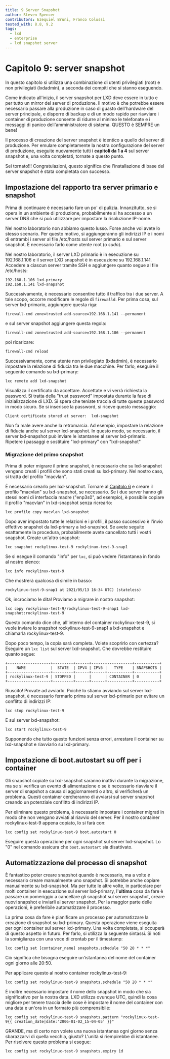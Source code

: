 ```yaml
---
title: 9 Server Snapshot
author: Steven Spencer
contributors: Ezequiel Bruni, Franco Colussi
tested_with: 8.8, 9.2
tags:
  - lxd
  - enterprise
  - lxd snapshot server
---
```


# Capitolo 9: server snapshot

In questo capitolo si utilizza una combinazione di utenti privilegiati (root) e non privilegiati (lxdadmin), a seconda dei compiti che si stanno eseguendo.

Come indicato all'inizio, il server snapshot per LXD deve essere in tutto e per tutto un mirror del server di produzione. Il motivo è che potrebbe essere necessario passare alla produzione in caso di guasto dell'hardware del server principale, e disporre di backup e di un modo rapido per riavviare i container di produzione consente di ridurre al minimo le telefonate e i messaggi di panico dell'amministratore di sistema. QUESTO è SEMPRE un bene!

Il processo di creazione del server snapshot è identico a quello del server di produzione. Per emulare completamente la nostra configurazione del server di produzione, eseguite nuovamente tutti i **capitoli da 1 a 4** sul server snapshot e, una volta completati, tornate a questo punto.

Sei tornato!!! Congratulazioni, questo significa che l'installazione di base del server snapshot è stata completata con successo.

## Impostazione del rapporto tra server primario e snapshot

Prima di continuare è necessario fare un po' di pulizia. Innanzitutto, se si opera in un ambiente di produzione, probabilmente si ha accesso a un server DNS che si può utilizzare per impostare la risoluzione IP-nome.

Nel nostro laboratorio non abbiamo questo lusso. Forse anche voi avete lo stesso scenario. Per questo motivo, si aggiungeranno gli indirizzi IP e i nomi di entrambi i server al file /etc/hosts sul server primario e sul server snapshot. È necessario farlo come utente root (o _sudo_).

Nel nostro laboratorio, il server LXD primario è in esecuzione su 192.168.1.106 e il server LXD snapshot è in esecuzione su 192.168.1.141. Accedere a ciascun server tramite SSH e aggiungere quanto segue al file /etc/hosts:

```
192.168.1.106 lxd-primary
192.168.1.141 lxd-snapshot
```

Successivamente, è necessario consentire tutto il traffico tra i due server. A tale scopo, occorre modificare le regole di `firewalld`. Per prima cosa, sul server lxd-primario, aggiungere questa riga:

```
firewall-cmd zone=trusted add-source=192.168.1.141 --permanent
```

e sul server snapshot aggiungere questa regola:

```
firewall-cmd zone=trusted add-source=192.168.1.106 --permanent
```

poi ricaricare:

```
firewall-cmd reload
```

Successivamente, come utente non privilegiato (lxdadmin), è necessario impostare la relazione di fiducia tra le due macchine. Per farlo, eseguire il seguente comando su lxd-primary:

```
lxc remote add lxd-snapshot
```

Visualizza il certificato da accettare. Accettate e vi verrà richiesta la password. Si tratta della "trust password" impostata durante la fase di inizializzazione di LXD. Si spera che teniate traccia di tutte queste password in modo sicuro. Se si inserisce la password, si riceve questo messaggio:

```
Client certificate stored at server:  lxd-snapshot
```

Non fa male avere anche la retromarcia. Ad esempio, impostare la relazione di fiducia anche sul server lxd-snapshot. In questo modo, se necessario, il server lxd-snapshot può inviare le istantanee al server lxd-primario. Ripetere i passaggi e sostituire "lxd-primary" con "lxd-snapshot"

### Migrazione del primo snapshot

Prima di poter migrare il primo snapshot, è necessario che su lxd-snapshot vengano creati i profili che sono stati creati su lxd-primary. Nel nostro caso, si tratta del profilo "macvlan".

È necessario crearlo per lxd-snapshot. Tornare al [Capitolo 6](06-profiles.md) e creare il profilo "macvlan" su lxd-snapshot, se necessario. Se i due server hanno gli stessi nomi di interfaccia madre ("enp3s0", ad esempio), è possibile copiare il profilo "macvlan" in lxd-snapshot senza ricrearlo:

```
lxc profile copy macvlan lxd-snapshot
```

Dopo aver impostato tutte le relazioni e i profili, il passo successivo è l'invio effettivo snapshot da lxd-primary a lxd-snapshot. Se avete seguito esattamente la procedura, probabilmente avete cancellato tutti i vostri snapshot. Create un'altro snapshot:

```
lxc snapshot rockylinux-test-9 rockylinux-test-9-snap1
```

Se si esegue il comando "info" per `lxc`, si può vedere l'istantanea in fondo al nostro elenco:

```
lxc info rockylinux-test-9
```

Che mostrerà qualcosa di simile in basso:

```
rockylinux-test-9-snap1 at 2021/05/13 16:34 UTC) (stateless)
```

Ok, incrociamo le dita! Proviamo a migrare in nostro snapshot:

```
lxc copy rockylinux-test-9/rockylinux-test-9-snap1 lxd-snapshot:rockylinux-test-9
```

Questo comando dice che, all'interno del container rockylinux-test-9, si vuole inviare lo snapshot rockylinux-test-9-snap1 a lxd-snapshot e chiamarla rockylinux-test-9.

Dopo poco tempo, la copia sarà completa. Volete scoprirlo con certezza? Eseguire un `lxc list` sul server lxd-snapshot. Che dovrebbe restituire quanto segue:

```
+-------------------+---------+------+------+-----------+-----------+
|    NAME           |  STATE  | IPV4 | IPV6 |   TYPE    | SNAPSHOTS |
+-------------------+---------+------+------+-----------+-----------+
| rockylinux-test-9 | STOPPED |      |      | CONTAINER | 0         |
+-------------------+---------+------+------+-----------+-----------+
```

Riuscito! Provate ad avviarlo. Poiché lo stiamo avviando sul server lxd-snapshot, è necessario fermarlo prima sul server lxd-primario per evitare un conflitto di indirizzi IP:

```
lxc stop rockylinux-test-9
```

E sul server lxd-snapshot:

```
lxc start rockylinux-test-9
```

Supponendo che tutto questo funzioni senza errori, arrestare il container su lxd-snapshot e riavviarlo su lxd-primary.

## Impostazione di boot.autostart su off per i container

Gli snapshot copiate su lxd-snapshot saranno inattivi durante la migrazione, ma se si verifica un evento di alimentazione o se è necessario riavviare il server di snapshot a causa di aggiornamenti o altro, si verificherà un problema. Questi container cercheranno di avviarsi sul server snapshot creando un potenziale conflitto di indirizzi IP.

Per eliminare questo problema, è necessario impostare i container migrati in modo che non vengano avviati al riavvio del server. Per il nostro container rockylinux-test-9 appena copiato, lo si farà con:

```
lxc config set rockylinux-test-9 boot.autostart 0
```

Eseguire questa operazione per ogni snapshot sul server lxd-snapshot. Lo "0" nel comando assicura che `boot.autostart` sia disattivato.

## Automatizzazione del processo di snapshot

È fantastico poter creare snapshot quando è necessario, ma a volte _è_ necessario creare manualmente uno snapshot. Si potrebbe anche copiare manualmente su lxd-snapshot. Ma per tutte le altre volte, in particolare per molti container in esecuzione sul server lxd-primary, l'**ultima** cosa da fare è passare un pomeriggio a cancellare gli snapshot sul server snapshot, creare nuovi snapshot e inviarli al server snapshot. Per la maggior parte delle operazioni, è preferibile automatizzare il processo.

La prima cosa da fare è pianificare un processo per automatizzare la creazione di snapshot su lxd-primary. Questa operazione viene eseguita per ogni container sul server lxd-primary. Una volta completata, si occuperà di questo aspetto in futuro. Per farlo, si utilizza la seguente sintassi. Si noti la somiglianza con una voce di crontab per il timestamp:

```
lxc config set [container_name] snapshots.schedule "50 20 * * *"
```

Ciò significa che bisogna eseguire un'istantanea del nome del container ogni giorno alle 20:50.

Per applicare questo al nostro container rockylinux-test-9:

```
lxc config set rockylinux-test-9 snapshots.schedule "50 20 * * *"
```

È inoltre necessario impostare il nome dello snapshot in modo che sia significativo per la nostra data. LXD utilizza ovunque UTC, quindi la cosa migliore per tenere traccia delle cose è impostare il nome del container con una data e un'ora in un formato più comprensibile:

```
lxc config set rockylinux-test-9 snapshots.pattern "rockylinux-test-9{{ creation_date|date:'2006-01-02_15-04-05' }}"
```

GRANDE, ma di certo non volete una nuova istantanea ogni giorno senza sbarazzarvi di quella vecchia, giusto? L'unità si riempirebbe di istantanee. Per risolvere questo problema si esegue:

```
lxc config set rockylinux-test-9 snapshots.expiry 1d
```
